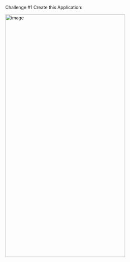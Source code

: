 Challenge #1
Create this Application:

<img width="377" height="766" alt="image" src="https://github.com/user-attachments/assets/e26d0b41-fe08-4a2c-b9fb-c40552d50f4c" />
